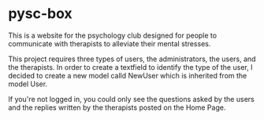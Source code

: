 # pysc-box
This is a website for the psychology club designed for people to communicate with therapists to alleviate their mental stresses.

This project requires three types of users, the administrators, the users, and the therapists. In order to create a textfield to identify the type of the user, I decided to create a new model calld NewUser which is inherited from the model User. 

If you're not logged in, you could only see the questions asked by the users and the replies written by the therapists posted on the Home Page.